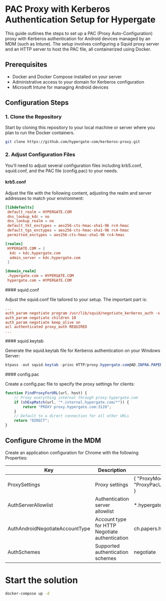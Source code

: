 # PAC Proxy with Kerberos Authentication Setup for Hypergate

This guide outlines the steps to set up a PAC (Proxy Auto-Configuration) proxy with Kerberos authentication for Android devices managed by an MDM (such as Intune). The setup involves configuring a Squid proxy server and an HTTP server to host the PAC file, all containerized using Docker.

## Prerequisites

- Docker and Docker Compose installed on your server
- Administrative access to your domain for Kerberos configuration
- Microsoft Intune for managing Android devices

## Configuration Steps

### 1. Clone the Repository

Start by cloning this repository to your local machine or server where you plan to run the Docker containers.

```bash
git clone https://github.com/hypergate-com/kerberos-proxy.git
```

### 2. Adjust Configuration Files

You'll need to adjust several configuration files including krb5.conf, squid.conf, and the PAC file (config.pac) to your needs.

#### krb5.conf 
Adjust the file with the following content, adjusting the realm and server addresses to match your environment:

```conf
[libdefaults]
 default_realm = HYPERGATE.COM
 dns_lookup_kdc = no
 dns_lookup_realm = no
 default_tkt_enctypes = aes256-cts-hmac-sha1-96 rc4-hmac
 default_tgs_enctypes = aes256-cts-hmac-sha1-96 rc4-hmac
 permitted_enctypes = aes256-cts-hmac-sha1-96 rc4-hmac

[realms]
 HYPERGATE.COM = {
  kdc = kdc.hypergate.com
  admin_server = kdc.hypergate.com
 }

[domain_realm]
 .hypergate.com = HYPERGATE.COM
 hypergate.com = HYPERGATE.COM
```

#### squid.conf

Adjust the squid.conf file tailored to your setup. The important part is:

```conf
...
auth_param negotiate program /usr/lib/squid/negotiate_kerberos_auth -s HTTP/news.internal.hypergate.com@HYPERGATE.COM -k /etc/squid/squid.keytab -s GSS_C_NO_NAME
auth_param negotiate children 10
auth_param negotiate keep_alive on
acl authenticated proxy_auth REQUIRED
...

```

#### squid.keytab

Generate the squid.keytab file for Kerberos authentication on your Windows Server:

```powershell
ktpass -out squid.keytab -princ HTTP/proxy.hypergate.com@AD.INFRA.PAPERS.TECH -mapuser [user]@HYPERGATE.COM -crypto RC4-HMAC -pass [password] -ptype KRB5_NT_PRINCIPAL
```

#### config.pac

Create a config.pac file to specify the proxy settings for clients:

```javascript
function FindProxyForURL(url, host) {
    // Proxy everything internal through proxy.hypergate.com
    if (shExpMatch(url, "*.internal.hypergate.com/*")) {
        return "PROXY proxy.hypergate.com:3128";
    }
    // Default to a direct connection for all other URLs
    return "DIRECT";
}
```

## Configure Chrome in the MDM

Create an application configuration for Chrome with the following Properties:

| Key          | Description     | Value   |
|--------------|-----------------|---------|
| ProxySettings | Proxy settings | { "ProxyMode":"pac_script", "ProxyPacUrl":"http://proxy.hypergate.com/config.pac" } |
| AuthServerAllowlist | Authentication server allowlist | *.hypergate.com  |
| AuthAndroidNegotiateAccountType | Account type for HTTP Negotiate authentication | ch.papers.hypergate  |
| AuthSchemes | Supported authentication schemes | negotiate  |

# Start the solution
```bash
docker-compose up -d
```
